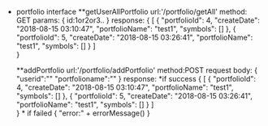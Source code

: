 * portfolio interface
	**getUserAllPortfolio
		url:'/portfolio/getAll'
		method:	GET	
		params:
		{
			id:1or2or3..
		}
		response:
		{
			[
			{
				"portfolioId": 4,
				"createDate": "2018-08-15 03:10:47",
				"portfolioName": "test1",
				"symbols": []
			},
			{
				"portfolioId": 5,
				"createDate": "2018-08-15 03:26:41",
				"portfolioName": "test1",
				"symbols": []
			}
			]			
		}
		
	**addPortfolio
		url:'/portfolio/addPortfolio'
		method:POST
		request body:
		{
			"userid":""
			"portfolioname":""
		}
		response:
		*if success
			{
				[
				{
					"portfolioId": 4,
					"createDate": "2018-08-15 03:10:47",
					"portfolioName": "test1",
					"symbols": []
				},
				{
					"portfolioId": 5,
					"createDate": "2018-08-15 03:26:41",
					"portfolioName": "test1",
					"symbols": []
				}
				]	
			}
		* if failed
			{
				"error:" + errorMessage()
			}
	